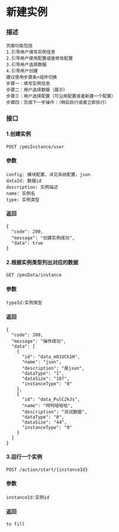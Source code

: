 # 新建实例

### 描述

```
页面功能包括
1.引导用户填写实例信息
2.引导用户使用配置或是修改配置
3.引导用户选择数据
4.引导用户创建
建议使用步骤条+组件切换
步骤一：填写实例信息
步骤二：用户选择数据（展示）
步骤三：用户选择配置（可沿用配置或者新建一个配置）
步骤四：完成下一步操作：（稍后执行或者立即执行）
```

### 接口

#### 1.创建实例
```
POST /pmsInstance/user
```

#### 参数
```
config: 模块配置，详见系统配置，json
dataId: 数据id
description: 实例描述
name: 实例名
type: 实例类型
```

#### 返回
```
{
  "code": 200,
  "message": "创建实例成功",
  "data": true
}
```

#### 2.根据实例类型列出对应的数据
```
GET /pmsData/instance
```

#### 参数
```
typeId:实例类型
```

#### 返回
```
{
  "code": 200,
  "message": "操作成功",
  "data": [
    {
      "id": "data_m01UCk1H",
      "name": "json",
      "description": "是json",
      "dataType": "1",
      "dataSize": "187",
      "instanceType": "0"
    },
    {
      "id": "data_PulC2kJs",
      "name": "呵呵哈哈哈",
      "description": "测试数据",
      "dataType": "0",
      "dataSize": "44",
      "instanceType": "0"
    }
  ]
}
```

#### 3.运行一个实例
```
POST /action/start/{instanceId}
```

#### 参数
```
instanceId:实例id
```

#### 返回
```
to fill
```